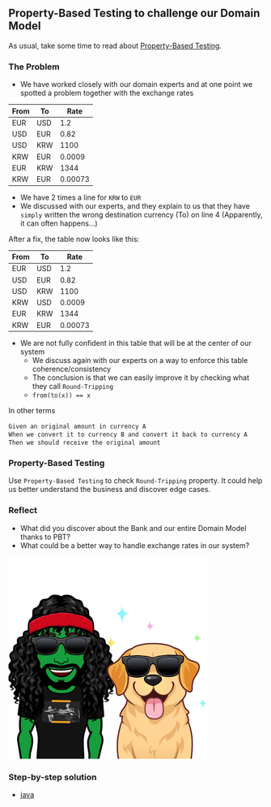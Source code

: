 ## Property-Based Testing to challenge our Domain Model

As usual, take some time to read about [Property-Based Testing](https://xtrem-tdd.netlify.app/Flavours/pbt).

### The Problem
- We have worked closely with our domain experts and at one point we spotted a problem together with the exchange rates

| From | To   | Rate    |
|------|------|---------|
| EUR  | USD  | 1.2     |
| USD  | EUR  | 0.82    |
| USD  | KRW  | 1100    |
| KRW  | EUR  | 0.0009  |
| EUR  | KRW  | 1344    |
| KRW  | EUR  | 0.00073 |

- We have 2 times a line for `KRW` to `EUR`
- We discussed with our experts, and they explain to us that they have `simply` written the wrong destination currency (To) on line 4 (Apparently, it can often happens...)
    
After a fix, the table now looks like this:

| From | To  | Rate    |
|------|-----|---------|
| EUR  | USD | 1.2     |
| USD  | EUR | 0.82    |
| USD  | KRW | 1100    |
| KRW  | USD | 0.0009  |
| EUR  | KRW | 1344    |
| KRW  | EUR | 0.00073 |

- We are not fully confident in this table that will be at the center of our system
    - We discuss again with our experts on a way to enforce this table coherence/consistency
    - The conclusion is that we can easily improve it by checking what they call `Round-Tripping`
    - `from(to(x)) == x`

In other terms

```gherkin
Given an original amount in currency A
When we convert it to currency B and convert it back to currency A
Then we should receive the original amount 
```

### Property-Based Testing
Use `Property-Based Testing` to check `Round-Tripping` property. 
It could help us better understand the business and discover edge cases.

### Reflect
- What did you discover about the Bank and our entire Domain Model thanks to PBT?
- What could be a better way to handle exchange rates in our system?

![PBT by example](../img/pbt.png)

### Step-by-step solution
- [java](../step-by-steps/08.bank-properties.md)
